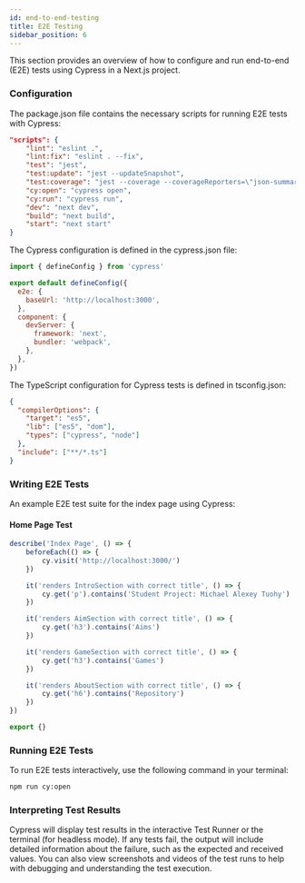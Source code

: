 ```yaml
---
id: end-to-end-testing
title: E2E Testing
sidebar_position: 6
---
```


This section provides an overview of how to configure and run end-to-end (E2E) tests using Cypress in a Next.js project.

### Configuration

The package.json file contains the necessary scripts for running E2E tests with Cypress:

```json
"scripts": {
    "lint": "eslint .",
    "lint:fix": "eslint . --fix",
    "test": "jest",
    "test:update": "jest --updateSnapshot",
    "test:coverage": "jest --coverage --coverageReporters=\"json-summary\"",
    "cy:open": "cypress open",
    "cy:run": "cypress run",
    "dev": "next dev",
    "build": "next build",
    "start": "next start"
}
```

The Cypress configuration is defined in the cypress.json file:

```javascript
import { defineConfig } from 'cypress'

export default defineConfig({
  e2e: {
    baseUrl: 'http://localhost:3000',
  },
  component: {
    devServer: {
      framework: 'next',
      bundler: 'webpack',
    },
  },
})
```

The TypeScript configuration for Cypress tests is defined in tsconfig.json:

```json
{
  "compilerOptions": {
    "target": "es5",
    "lib": ["es5", "dom"],
    "types": ["cypress", "node"]
  },
  "include": ["**/*.ts"]
}
```

### Writing E2E Tests

An example E2E test suite for the index page using Cypress:

#### Home Page Test

```javascript
describe('Index Page', () => {
    beforeEach(() => {
        cy.visit('http://localhost:3000/')
    })

    it('renders IntroSection with correct title', () => {
        cy.get('p').contains('Student Project: Michael Alexey Tuohy')
    })

    it('renders AimSection with correct title', () => {
        cy.get('h3').contains('Aims')
    })

    it('renders GameSection with correct title', () => {
        cy.get('h3').contains('Games')
    })

    it('renders AboutSection with correct title', () => {
        cy.get('h6').contains('Repository')
    })
})

export {}
```

### Running E2E Tests

To run E2E tests interactively, use the following command in your terminal:

```bash
npm run cy:open
```

### Interpreting Test Results

Cypress will display test results in the interactive Test Runner or the terminal (for headless mode). If any tests fail, the output will include detailed information about the failure, such as the expected and received values. You can also view screenshots and videos of the test runs to help with debugging and understanding the test execution.